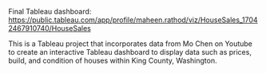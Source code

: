 Final Tableau dashboard: https://public.tableau.com/app/profile/maheen.rathod/viz/HouseSales_17042467910740/HouseSales

This is a Tableau project that incorporates data from Mo Chen on Youtube to create an interactive Tableau dashboard to display data such as prices, build, and condition of houses within King County, Washington.
